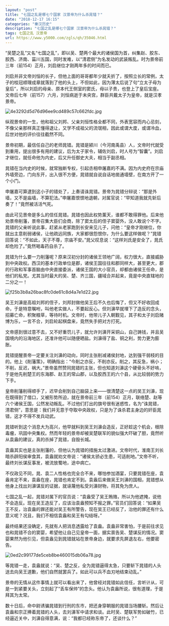 ```yaml
---
layout: "post"
title: "七国之乱是哪七个国家 汉景帝为什么杀晁错？"
date: "2018-12-17 16:15"
categories: "秦汉历史"
description: "七国之乱是哪七个国家 汉景帝为什么杀晁错？"
tags: 七国之乱 汉景帝
url: https://www.y5000.com/zgls/qh/35046.html
---
```






“吴楚之乱”又名“七国之乱”，即以吴、楚两个最大的诸侯国为首，纠集赵、胶东、胶西、济南、菑川五国，同时发难，以“清君侧”为名发动的武装叛乱。时为景帝前三年（前154）正月，刘启继位才刚两年多的时间而已。

刘启并非文帝刘恒的长子，但他上面的哥哥都年少就夭折了，按照立长的常例，太子的桂冠顺理成章就落到了他的头上，不但如此，因为薄太后说了句“立太子母为皇后”，所以刘启的母亲、原本代王侧室的窦氏，母以子贵，也登上了皇后宝座。文帝后七年（前157）六月，刘恒病逝于未央宫，群臣共戴太子为皇帝，就是汉孝景帝。

![4e3292d5d76d96ee9cd489c57c662fdc.jpg](https://img.y5000.com/uploads/allimg/181018/4e3292d5d76d96ee9cd489c57c662fdc.jpg)

纵观景帝的一生，他和祖父刘邦、父亲刘恒性格全都不同，外表宽容而内心忌刻，不像父亲那样真正懂得退让，又学不成祖父的流氓相，因此或谓大度，或谓冷血，后世对他的评价往往截然不同。

景帝初期，最信任自己的老师晁错。晁错是颍川（今河南禹县）人，文帝时代就受到重用，提出很多有用的建议，后为太子家令，辅佐刘启，时人号为“智囊”。刘启才继位，就任命他为内史，后又升任御史大夫，相当于副丞相。

晁错在当内史的时候，就常独断专权，引起丞相申屠嘉的不满。因为内史府在宗庙外墙旁边，门向东开，出入很不方便，晁错就自说自话地凿通墙壁，在南方开了一个小门。

申屠嘉可算逮到这小子的错处了，上奏请诛晁错。景帝为晁错分辩说：“那是外墙，又不是庙墙，不算犯法。”申屠嘉恨恨地退朝，对属官说：“早知道我就先斩后奏了！”竟然被活活气死。

由此可见景帝是多么的信任晁错。晁错也因此权势薰天，谁都不敢得罪他。后来他劝景帝削藩，景帝召集大臣们会商，除了窦太后的侄子窦婴外，没人敢说个不字。晁错的父亲听说此事，赶紧从老家跑到长安来见儿子，问他：“皇帝才刚继位，你就出主意削弱诸侯，让他疏远同族，大家都很怨恨你，为什么要这样做呢？”晁错回答说：“不如此，天子不尊，宗庙不安。”晁父叹息说：“这样刘氏是安全了，晁氏却危险了。”竟然喝毒药自杀了。

晁错为什么要一力削藩呢？原来汉初分封的诸侯王领地广阔，权力很大，直接威胁到中央政权。西汉的基本行政单位是郡，诸侯王国往往和郡同样大，甚至更大，郡的行政和军事首脑由中央直接委派，诸侯王国的大小官员，却都由诸侯王任命，是他们的私党。尤其当时最大的吴、楚、齐三国，疆域合并起来，竟是中央直辖地的二分之一！

![f25b3b8a26bac8fc0de61c8d4a7e1d22.jpg](https://img.y5000.com/uploads/allimg/181018/f25b3b8a26bac8fc0de61c8d4a7e1d22.jpg)

吴王刘濞是高祖刘邦的侄子，刘邦封做他吴王后不久也后悔了，但又不好收回成命，于是特意嘱咐，叫他老实做人，不要起反心。但刘濞早就埋下了造反的念头，招募亡命，积聚粮草，等待时机。文帝时，他带儿子入朝觐见，其子和太子刘启赌博为乐，一言不合，刘启轮起棋盘来，竟然失手把对方打死。

文帝感到很过意不去，又不好重罚儿子，就允许刘濞开采铜山，自己铸钱，并且吴国境内的沿海地区，还准许他可以随便晒盐。刘濞得了盐、铜之利，势力更为膨胀。

晁错提醒景帝一定要关注刘濞的动向，同时主张削减诸侯封地，达到强干弱枝的目的。他上《削藩策》，明确指出：“今削之亦反，不削亦反。削之，其反急，祸小；不削，反迟，祸大。”景帝虽然赞同晁错的主张，但也知道刘濞这个硬骨头不好啃，于是他先削楚王的东海郡、赵王的常山郡，以及胶西王的六个县，从比较弱的势力下手。

皇帝削藩削得顺手了，迟早会削到自己脑袋上来——很清楚这一点的吴王刘濞，现在既得到了借口，又被形势所迫，就在景帝前三年（前154）正月，联络楚、赵等六个诸侯王国，公然发动叛乱。不过他们打出的旗号很有迷惑性，名为“诛晁错，清君侧”，意思是：我们并无意于夺取中央政权，只是为了诛杀君主身边的奸臣晁错，这才不得不发兵动武。

晁错听到这个消息大为高兴，他早就料到吴王刘濞会造反，正好趁这个机会，根除毒瘤，巩固中央集权。然而年轻的景帝却被吴楚联军的貌似强大吓破了胆，竟然听从袁盎的建议，真的杀掉了晁错，自毁长城。

袁盎其实也是主张削藩的，但他认为晁错的措施太过激进。文帝时代，淮南王刘长暗杀辟阳侯审食其，袁盎就劝文帝说：“诸侯太骄必生患，可适削地。”文帝不听，最终刘长谋反事发，被流放蜀地，途中病亡。

不仅政见不同，晁、袁二人性格也完全合不来，哪怕参加酒宴，只要晁错在座，袁盎肯定不来，袁盎在座，晁错也肯定不到。袁盎后来做吴王刘濞的国相，晁错想从他身上找出刘濞谋反的证据，就诬蔑他私受刘濞财物，将其免为庶人。

七国之乱一起，晁错对属下的官员说：“袁盎受了吴王贿赂，所以为他遮掩，说他不会造反。现在吴王造反了，应该治袁盎预知不报之罪。”官员们回答说：“如果吴王不反，治袁盎的罪还能对吴王有所警告，现在吴王已经反了，治他的罪还有什么意义呢？况且，我们不相信袁盎和吴王有勾结呀。”

最终结果还没确定，先就有人把消息透露给了袁盎。袁盎非常害怕，于是前往求见也和晁错不合的窦婴，希望他让自己见皇帝一面，据实禀告吴、楚谋反的情况。窦婴果然为他引见，但袁盎见到晁错就站在景帝身边，就要求先屏退左右，他要密告。

![0ed2c99177de5ceb8be460015db06a78.jpg](https://img.y5000.com/uploads/allimg/181018/0ed2c99177de5ceb8be460015db06a78.jpg)

等晁错一走，袁盎就说：“吴、楚之反，全为晁错逼得太急，只要斩下晁错的人头送去向吴王道歉，他们自然就罢兵了。如此可以兵不血刃地结束动乱。”

景帝的无情从这件事情上就可以看出来了，他曾经对晁错如此信任，言听计从，可是一到紧要关头，立刻起了“丢车保帅”的念头。他认为袁盎所说，很有道理，于是拜其为太常。

数十日后，命中尉诱骗晁错到行刑的东市，把还身穿朝服的晁错当场腰斩。然后让袁盎和宗正捧着晁错的人头，去刘濞军中请求和谈。此时吴、楚联军势如破竹，已经逼近关中，刘濞自得意满，说：“我都已经称东帝了，还谈什么？”
